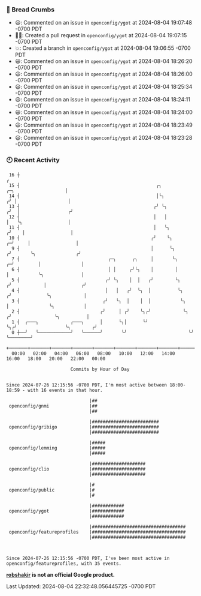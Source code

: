 ### 🍞 Bread Crumbs

 * 😃: Commented on an issue in `openconfig/ygot` at 2024-08-04 19:07:48 -0700 PDT
 * ✍🏼: Created a pull request in `openconfig/ygot` at 2024-08-04 19:07:15 -0700 PDT
 * 💥: Created a branch in `openconfig/ygot` at 2024-08-04 19:06:55 -0700 PDT
 * 😃: Commented on an issue in `openconfig/ygot` at 2024-08-04 18:26:20 -0700 PDT
 * 😃: Commented on an issue in `openconfig/ygot` at 2024-08-04 18:26:00 -0700 PDT
 * 😃: Commented on an issue in `openconfig/ygot` at 2024-08-04 18:25:34 -0700 PDT
 * 😃: Commented on an issue in `openconfig/ygot` at 2024-08-04 18:24:11 -0700 PDT
 * 😃: Commented on an issue in `openconfig/ygot` at 2024-08-04 18:24:00 -0700 PDT
 * 😃: Commented on an issue in `openconfig/ygot` at 2024-08-04 18:23:49 -0700 PDT
 * 😃: Commented on an issue in `openconfig/ygot` at 2024-08-04 18:23:28 -0700 PDT

### 🕘 Recent Activity
```
 16 ┼                                                                                                  ╭
 15 ┤                                                   ╭╮                       ╭─╮                   │
 14 ┤                                                   │╰╮                     ╭╯ │                   │
 13 ┤                                                  ╭╯ ╰╮                   ╭╯  │                  ╭╯
 12 ┤                                                  │   │                   │   ╰╮                 │
 11 ┤                                                  │   ╰╮                 ╭╯    │                 │
 10 ┤                                                 ╭╯    ╰╮              ╭─╯     │                 │
  9 ┤                                                 │      ╰╮            ╭╯       ╰╮               ╭╯
  7 ┤                                 ╭─╮      ╭╮     │       ╰╮         ╭─╯         │               │
  6 ┤                                 │ │     ╭╯╰╮    │        │         │           ╰╮              │
  5 ┤                                ╭╯ ╰╮    │  │   ╭╯        ╰╮       ╭╯            │             ╭╯
  4 ┤                                │   │   ╭╯  ╰╮  │          ╰╮     ╭╯             ╰╮            │
  3 ┤                               ╭╯   ╰╮  │    │  │           ╰╮    │               ╰╮           │
  2 ┤                              ╭╯     │ ╭╯    ╰╮╭╯            ╰╮  ╭╯                ╰╮          │
  1 ┤  ╭───╮            ╭───╮      │      ╰╮│      ╰╯              ╰╮╭╯                  ╰╮        ╭╯
  0 ┼──╯   ╰────────────╯   ╰──────╯       ╰╯                       ╰╯                    ╰────────╯
    +───────+───────+───────+───────+───────+───────+───────+───────+───────+───────+───────+───────+────
  00:00   02:00   04:00   06:00   08:00   10:00   12:00   14:00   16:00   18:00   20:00   22:00   00:00   

						Commits by Hour of Day


Since 2024-07-26 12:15:56 -0700 PDT, I'm most active between 18:00-18:59 - with 16 events in that hour.

```



```
                               |##
 openconfig/gnmi               |##
                               |##

                               |#########################
 openconfig/gribigo            |#########################
                               |#########################

                               |#####
 openconfig/lemming            |#####
                               |#####

                               |####################
 openconfig/clio               |####################
                               |####################

                               |#
 openconfig/public             |#
                               |#

                               |############
 openconfig/ygot               |############
                               |############

                               |###################################
 openconfig/featureprofiles    |###################################
                               |###################################



Since 2024-07-26 12:15:56 -0700 PDT, I've been most active in openconfig/featureprofiles, with 35 events.

```
**[robshakir](mailto:robjs@google.com) is not an official Google product.**  


Last Updated: 2024-08-04 22:32:48.056445725 -0700 PDT
